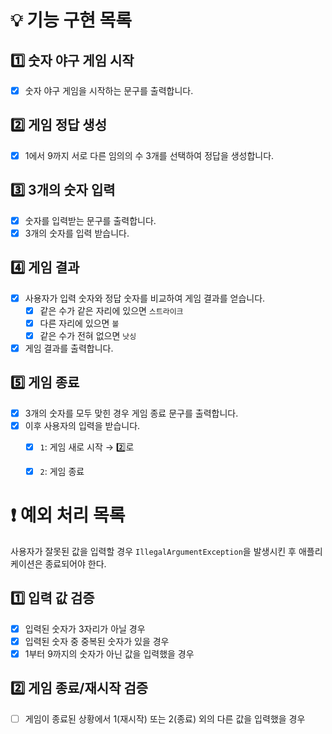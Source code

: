 # 💡 기능 구현 목록

## 1️⃣ 숫자 야구 게임 시작
- [x] 숫자 야구 게임을 시작하는 문구를 출력합니다.

## 2️⃣ 게임 정답 생성
- [x] 1에서 9까지 서로 다른 임의의 수 3개를 선택하여 정답을 생성합니다.

## 3️⃣ 3개의 숫자 입력
- [x] 숫자를 입력받는 문구를 출력합니다.
- [x] 3개의 숫자를 입력 받습니다.

## 4️⃣ 게임 결과
- [x] 사용자가 입력 숫자와 정답 숫자를 비교하여 게임 결과를 얻습니다.
    - [x] 같은 수가 같은 자리에 있으면 `스트라이크`
    - [x] 다른 자리에 있으면 `볼`
    - [x] 같은 수가 전혀 없으면 `낫싱`
- [x] 게임 결과를 출력합니다.

## 5️⃣ 게임 종료
- [x] 3개의 숫자를 모두 맞힌 경우 게임 종료 문구를 출력합니다.
- [x] 이후 사용자의 입력을 받습니다.
    - [x] `1`: 게임 새로 시작 → 2️⃣로
    - [x] `2`: 게임 종료


# ❗️ 예외 처리 목록
사용자가 잘못된 값을 입력할 경우 `IllegalArgumentException`을 발생시킨 후 애플리케이션은 종료되어야 한다.

## 1️⃣ 입력 값 검증
- [x] 입력된 숫자가 3자리가 아닐 경우
- [x] 입력된 숫자 중 중복된 숫자가 있을 경우
- [x] 1부터 9까지의 숫자가 아닌 값을 입력했을 경우

## 2️⃣ 게임 종료/재시작 검증
- [ ] 게임이 종료된 상황에서 1(재시작) 또는 2(종료) 외의 다른 값을 입력했을 경우
